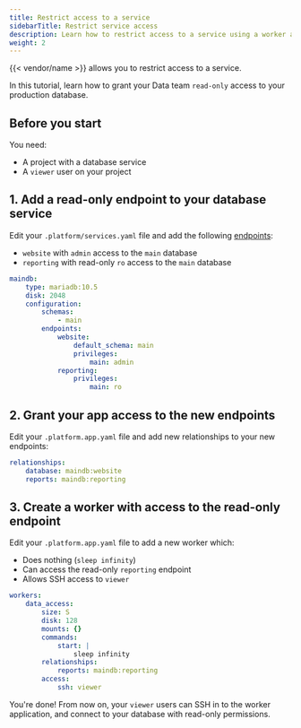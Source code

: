 ```yaml
---
title: Restrict access to a service
sidebarTitle: Restrict service access
description: Learn how to restrict access to a service using a worker and additional endpoints to the service.
weight: 2
---
```


{{< vendor/name >}} allows you to restrict access to a service. 

In this tutorial, learn how to grant your Data team `read-only` access to your production database.

## Before you start

You need:

- A project with a database service
- A `viewer` user on your project

## 1. Add a read-only endpoint to your database service

Edit your `.platform/services.yaml` file and add the following [endpoints](/add-services/mysql/_index.md#define-permissions):

- `website` with `admin` access to the `main` database
- `reporting` with read-only `ro` access to the `main` database

```yaml {location=".platform/services.yaml"}
maindb:
    type: mariadb:10.5
    disk: 2048
    configuration:
        schemas:
            - main
        endpoints:
            website:
                default_schema: main
                privileges:
                    main: admin
            reporting:
                privileges:
                    main: ro
```

## 2. Grant your app access to the new endpoints

Edit your `.platform.app.yaml` file and add new relationships to your new endpoints:

```yaml {location=".platform.app.yaml"}
relationships:
    database: maindb:website
    reports: maindb:reporting
```

## 3. Create a worker with access to the read-only endpoint

Edit your `.platform.app.yaml` file to add a new worker which:

- Does nothing (`sleep infinity`) 
- Can access the read-only `reporting` endpoint
- Allows SSH access to `viewer`

```yaml {location=".platform.app.yaml"}
workers:
    data_access:
        size: S
        disk: 128
        mounts: {}
        commands:
            start: |
                sleep infinity
        relationships:
            reports: maindb:reporting
        access:
            ssh: viewer
```

You're done!
From now on, your `viewer` users can SSH in to the worker application,
and connect to your database with read-only permissions.